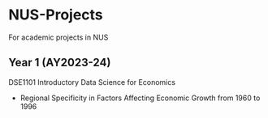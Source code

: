 # NUS-Projects
For academic projects in NUS

## Year 1 (AY2023-24)

DSE1101 Introductory Data Science for Economics
- Regional Specificity in Factors Affecting Economic Growth from 1960 to 1996
